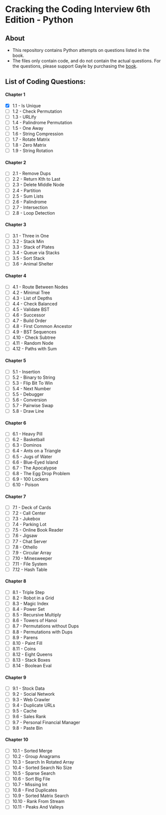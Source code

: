 # Cracking the Coding Interview 6th Edition - Python

## About

- This repository contains Python attempts on questions listed in the book.
- The files only contain code, and do not contain the actual questions. For the questions, please support Gayle by purchasing the [book](https://www.amazon.com/Cracking-Coding-Interview-Programming-Questions/dp/0984782850).

## List of Coding Questions:

#### Chapter 1 
- [x] 1.1 - Is Unique
- [ ] 1.2 - Check Permutation
- [ ] 1.3 - URLify
- [ ] 1.4 - Palindrome Permutation
- [ ] 1.5 - One Away
- [ ] 1.6 - String Compression
- [ ] 1.7 - Rotate Matrix
- [ ] 1.8 - Zero Matrix
- [ ] 1.9 - String Rotation 

#### Chapter 2 
- [ ] 2.1 - Remove Dups
- [ ] 2.2 - Return Kth to Last
- [ ] 2.3 - Delete Middle Node
- [ ] 2.4 - Partition
- [ ] 2.5 - Sum Lists
- [ ] 2.6 - Palindrome
- [ ] 2.7 - Intersection
- [ ] 2.8 - Loop Detection

#### Chapter 3 
- [ ] 3.1 - Three in One
- [ ] 3.2 - Stack Min
- [ ] 3.3 - Stack of Plates
- [ ] 3.4 - Queue via Stacks
- [ ] 3.5 - Sort Stack
- [ ] 3.6 - Animal Shelter

#### Chapter 4
- [ ] 4.1 - Route Between Nodes
- [ ] 4.2 - Minimal Tree
- [ ] 4.3 - List of Depths
- [ ] 4.4 - Check Balanced
- [ ] 4.5 - Validate BST
- [ ] 4.6 - Successor
- [ ] 4.7 - Build Order
- [ ] 4.8 - First Common Ancestor
- [ ] 4.9 - BST Sequences
- [ ] 4.10 - Check Subtree
- [ ] 4.11 - Random Node
- [ ] 4.12 - Paths with Sum

#### Chapter 5
- [ ] 5.1 - Insertion
- [ ] 5.2 - Binary to String
- [ ] 5.3 - Flip Bit To Win
- [ ] 5.4 - Next Number
- [ ] 5.5 - Debugger
- [ ] 5.6 - Conversion
- [ ] 5.7 - Pairwise Swap
- [ ] 5.8 - Draw Line

#### Chapter 6
- [ ] 6.1 - Heavy Pill
- [ ] 6.2 - Basketball
- [ ] 6.3 - Dominos
- [ ] 6.4 - Ants on a Triangle
- [ ] 6.5 - Jugs of Water
- [ ] 6.6 - Blue-Eyed Island
- [ ] 6.7 - The Apocalypse
- [ ] 6.8 - The Egg Drop Problem
- [ ] 6.9 - 100 Lockers
- [ ] 6.10 - Poison

#### Chapter 7
- [ ] 7.1 - Deck of Cards
- [ ] 7.2 - Call Center
- [ ] 7.3 - Jukebox
- [ ] 7.4 - Parking Lot
- [ ] 7.5 - Online Book Reader
- [ ] 7.6 - Jigsaw
- [ ] 7.7 - Chat Server
- [ ] 7.8 - Othello
- [ ] 7.9 - Circular Array
- [ ] 7.10 - Minesweeper
- [ ] 7.11 - File System
- [ ] 7.12 - Hash Table

#### Chapter 8
- [ ] 8.1 - Triple Step
- [ ] 8.2 - Robot in a Grid
- [ ] 8.3 - Magic Index
- [ ] 8.4 - Power Set
- [ ] 8.5 - Recursive Multiply
- [ ] 8.6 - Towers of Hanoi
- [ ] 8.7 - Permutations without Dups
- [ ] 8.8 - Permutations with Dups
- [ ] 8.9 - Parens
- [ ] 8.10 - Paint Fill
- [ ] 8.11 - Coins
- [ ] 8.12 - Eight Queens
- [ ] 8.13 - Stack Boxes
- [ ] 8.14 - Boolean Eval

#### Chapter 9
- [ ] 9.1 - Stock Data
- [ ] 9.2 - Social Network
- [ ] 9.3 - Web Crawler
- [ ] 9.4 - Duplicate URLs
- [ ] 9.5 - Cache
- [ ] 9.6 - Sales Rank
- [ ] 9.7 - Personal Financial Manager
- [ ] 9.8 - Paste Bin

#### Chapter 10
- [ ] 10.1 - Sorted Merge
- [ ] 10.2 - Group Anagrams
- [ ] 10.3 - Search In Rotated Array
- [ ] 10.4 - Sorted Search No Size
- [ ] 10.5 - Sparse Search
- [ ] 10.6 - Sort Big File
- [ ] 10.7 - Missing Int
- [ ] 10.8 - Find Duplicates
- [ ] 10.9 - Sorted Matrix Search
- [ ] 10.10 - Rank From Stream
- [ ] 10.11 - Peaks And Valleys

<br>